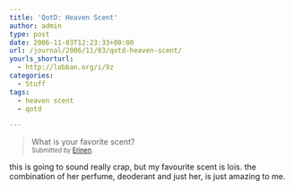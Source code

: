 ```yaml
---
title: 'QotD: Heaven Scent'
author: admin
type: post
date: 2006-11-03T12:23:33+00:00
url: /journal/2006/11/03/qotd-heaven-scent/
yourls_shorturl:
  - http://lobban.org/i/9z
categories:
  - Stuff
tags:
  - heaven scent
  - qotd

---
```

> What is your favorite scent?   
> <span style="font-size: 0.8em">Submitted by <a class="enclosure-inline-user" href="http://erinen.vox.com/">Erinen</a>.&#160;</span>

this is going to sound really crap, but my favourite scent is lois. the combination of her perfume, deoderant and just her, is just amazing to me.